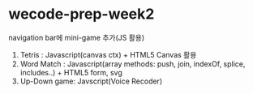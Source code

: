 # wecode-prep-week2

navigation bar에 mini-game 추가(JS 활용)

1. Tetris : Javascript(canvas ctx) + HTML5 Canvas 활용
2. Word Match : Javascript(array methods: push, join, indexOf, splice, includes..) + HTML5 form, svg
3. Up-Down game: Javscript(Voice Recoder)
